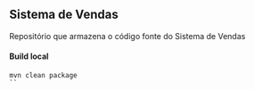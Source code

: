 ## Sistema de Vendas
Repositório que armazena o código fonte do Sistema de Vendas

#### Build local
```
mvn clean package
``
